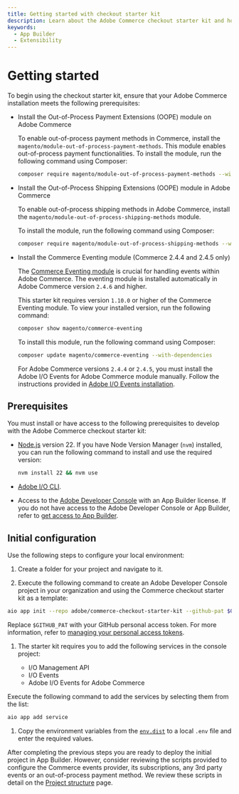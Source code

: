 ```yaml
---
title: Getting started with checkout starter kit
description: Learn about the Adobe Commerce checkout starter kit and how you can get started.
keywords:
  - App Builder
  - Extensibility
---
```


# Getting started

To begin using the checkout starter kit, ensure that your Adobe Commerce installation meets the following prerequisites:

- Install the Out-of-Process Payment Extensions (OOPE) module on Adobe Commerce

    To enable out-of-process payment methods in Commerce, install the `magento/module-out-of-process-payment-methods`. This module enables out-of-process payment functionalities.
    To install the module, run the following command using Composer:

    ```bash
    composer require magento/module-out-of-process-payment-methods --with-dependencies
    ```

- Install the Out-of-Process Shipping Extensions (OOPE) module in Adobe Commerce

  To enable out-of-process shipping methods in Adobe Commerce, install the `magento/module-out-of-process-shipping-methods` module.

  To install the module, run the following command using Composer:

    ```bash
    composer require magento/module-out-of-process-shipping-methods --with-dependencies
    ```

- Install the Commerce Eventing module (Commerce 2.4.4 and 2.4.5 only)

    The [Commerce Eventing module](https://developer.adobe.com/commerce/extensibility/events/) is crucial for handling events within Adobe Commerce. The eventing module is installed automatically in Adobe Commerce version `2.4.6` and higher.

    This starter kit requires version `1.10.0` or higher of the Commerce Eventing module. To view your installed version, run the following command:

    ```bash
    composer show magento/commerce-eventing
    ```

    To install this module, run the following command using Composer:

    ```bash
    composer update magento/commerce-eventing --with-dependencies
    ```

    For Adobe Commerce versions `2.4.4` or `2.4.5`, you must install the Adobe I/O Events for Adobe Commerce module manually. Follow the instructions provided in [Adobe I/O Events installation](https://developer.adobe.com/commerce/extensibility/events/installation/).

## Prerequisites

You must install or have access to the following prerequisites to develop with the Adobe Commerce checkout starter kit:

- [Node.js](https://nodejs.org/) version 22. If you have Node Version Manager (`nvm`) installed, you can run the following command to install and use the required version:

  ```bash
  nvm install 22 && nvm use
  ```

- [Adobe I/O CLI](https://developer.adobe.com/runtime/docs/guides/tools/cli_install/).

- Access to the [Adobe Developer Console](https://console.adobe.io/) with an App
  Builder license. If you do not have access to the Adobe Developer Console or App Builder, refer to [get access to App Builder](https://developer.adobe.com/app-builder/docs/overview/getting_access/#get-access-to-app-builder).

## Initial configuration

Use the following steps to configure your local environment:

1. Create a folder for your project and navigate to it.

1. Execute the following command to create an Adobe Developer Console project in your organization and using the Commerce checkout starter kit as a template:

  ```bash
  aio app init --repo adobe/commerce-checkout-starter-kit --github-pat $GITHUB_PAT
  ```

  Replace `$GITHUB_PAT` with your GitHub personal access token. For more information, refer to [managing your personal access tokens](https://docs.github.com/en/authentication/keeping-your-account-and-data-secure/managing-your-personal-access-tokens).

1. The starter kit requires you to add the following services in the console project:

   - I/O Management API
   - I/O Events
   - Adobe I/O Events for Adobe Commerce

  Execute the following command to add the services by selecting them from the list:

  ```bash
  aio app add service
  ```

1. Copy the environment variables from the [`env.dist`](https://github.com/adobe/commerce-checkout-starter-kit/blob/main/env.dist) to a local `.env` file and enter the required values.

After completing the previous steps you are ready to deploy the initial project in App Builder. However, consider reviewing the scripts provided to configure the Commerce events provider, its subscriptions, any 3rd party events or an out-of-process payment method. We review these scripts in detail on the [Project structure](./configure.md) page.
